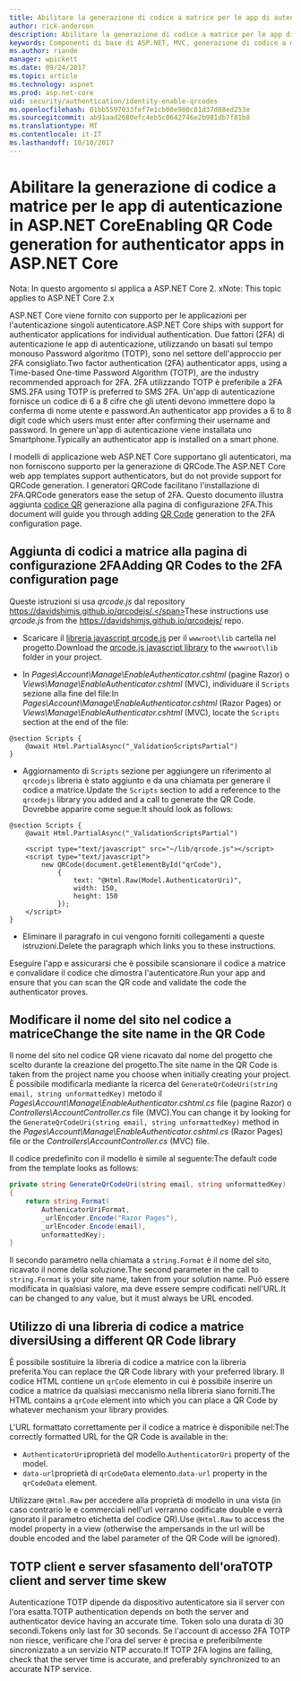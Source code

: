 ```yaml
---
title: Abilitare la generazione di codice a matrice per le app di autenticazione in ASP.NET Core
author: rick-anderson
description: Abilitare la generazione di codice a matrice per le app di autenticazione in ASP.NET Core
keywords: Componenti di base di ASP.NET, MVC, generazione di codice a matrice, l'autenticatore, 2FA
ms.author: riande
manager: wpickett
ms.date: 09/24/2017
ms.topic: article
ms.technology: aspnet
ms.prod: asp.net-core
uid: security/authentication/identity-enable-qrcodes
ms.openlocfilehash: 01bb5597033fef7e1cb08e980c81d37d88ed253e
ms.sourcegitcommit: ab91aad2680efc4eb5c0642746e2b981db7f81b8
ms.translationtype: MT
ms.contentlocale: it-IT
ms.lasthandoff: 10/10/2017
---
```

# <a name="enabling-qr-code-generation-for-authenticator-apps-in-aspnet-core"></a><span data-ttu-id="0e8fd-104">Abilitare la generazione di codice a matrice per le app di autenticazione in ASP.NET Core</span><span class="sxs-lookup"><span data-stu-id="0e8fd-104">Enabling QR Code generation for authenticator apps in ASP.NET Core</span></span>

<span data-ttu-id="0e8fd-105">Nota: In questo argomento si applica a ASP.NET Core 2. x</span><span class="sxs-lookup"><span data-stu-id="0e8fd-105">Note: This topic applies to ASP.NET Core 2.x</span></span>

<span data-ttu-id="0e8fd-106">ASP.NET Core viene fornito con supporto per le applicazioni per l'autenticazione singoli autenticatore.</span><span class="sxs-lookup"><span data-stu-id="0e8fd-106">ASP.NET Core ships with support for authenticator applications for individual authentication.</span></span> <span data-ttu-id="0e8fd-107">Due fattori (2FA) di autenticazione le app di autenticazione, utilizzando un basati sul tempo monouso Password algoritmo (TOTP), sono nel settore dell'approccio per 2FA consigliato.</span><span class="sxs-lookup"><span data-stu-id="0e8fd-107">Two factor authentication (2FA) authenticator apps, using a Time-based One-time Password Algorithm (TOTP), are the industry recommended approach for 2FA.</span></span> <span data-ttu-id="0e8fd-108">2FA utilizzando TOTP è preferibile a 2FA SMS.</span><span class="sxs-lookup"><span data-stu-id="0e8fd-108">2FA using TOTP is preferred to SMS 2FA.</span></span> <span data-ttu-id="0e8fd-109">Un'app di autenticazione fornisce un codice di 6 a 8 cifre che gli utenti devono immettere dopo la conferma di nome utente e password.</span><span class="sxs-lookup"><span data-stu-id="0e8fd-109">An authenticator app provides a 6 to 8 digit code which users must enter after confirming their username and password.</span></span> <span data-ttu-id="0e8fd-110">In genere un'app di autenticazione viene installata uno Smartphone.</span><span class="sxs-lookup"><span data-stu-id="0e8fd-110">Typically an authenticator app is installed on a smart phone.</span></span>

<span data-ttu-id="0e8fd-111">I modelli di applicazione web ASP.NET Core supportano gli autenticatori, ma non forniscono supporto per la generazione di QRCode.</span><span class="sxs-lookup"><span data-stu-id="0e8fd-111">The ASP.NET Core web app templates support authenticators, but do not provide support for QRCode generation.</span></span> <span data-ttu-id="0e8fd-112">I generatori QRCode facilitano l'installazione di 2FA.</span><span class="sxs-lookup"><span data-stu-id="0e8fd-112">QRCode generators ease the setup of 2FA.</span></span> <span data-ttu-id="0e8fd-113">Questo documento illustra aggiunta [codice QR](https://wikipedia.org/wiki/QR_code) generazione alla pagina di configurazione 2FA.</span><span class="sxs-lookup"><span data-stu-id="0e8fd-113">This document will guide you through adding [QR Code](https://wikipedia.org/wiki/QR_code) generation to the 2FA configuration page.</span></span>

## <a name="adding-qr-codes-to-the-2fa-configuration-page"></a><span data-ttu-id="0e8fd-114">Aggiunta di codici a matrice alla pagina di configurazione 2FA</span><span class="sxs-lookup"><span data-stu-id="0e8fd-114">Adding QR Codes to the 2FA configuration page</span></span>

<span data-ttu-id="0e8fd-115">Queste istruzioni si usa *qrcode.js* dal repository https://davidshimjs.github.io/qrcodejs/.</span><span class="sxs-lookup"><span data-stu-id="0e8fd-115">These instructions use *qrcode.js* from the https://davidshimjs.github.io/qrcodejs/ repo.</span></span>

* <span data-ttu-id="0e8fd-116">Scaricare il [libreria javascript qrcode.js](https://davidshimjs.github.io/qrcodejs/) per il `wwwroot\lib` cartella nel progetto.</span><span class="sxs-lookup"><span data-stu-id="0e8fd-116">Download the [qrcode.js javascript library](https://davidshimjs.github.io/qrcodejs/) to the `wwwroot\lib` folder in your project.</span></span>

* <span data-ttu-id="0e8fd-117">In *Pages\Account\Manage\EnableAuthenticator.cshtml* (pagine Razor) o *Views\Manage\EnableAuthenticator.cshtml* (MVC), individuare il `Scripts` sezione alla fine del file:</span><span class="sxs-lookup"><span data-stu-id="0e8fd-117">In *Pages\Account\Manage\EnableAuthenticator.cshtml* (Razor Pages) or *Views\Manage\EnableAuthenticator.cshtml* (MVC), locate the `Scripts` section at the end of the file:</span></span>

```cshtml
@section Scripts {
    @await Html.PartialAsync("_ValidationScriptsPartial")
}
```

* <span data-ttu-id="0e8fd-118">Aggiornamento di `Scripts` sezione per aggiungere un riferimento al `qrcodejs` libreria è stato aggiunto e da una chiamata per generare il codice a matrice.</span><span class="sxs-lookup"><span data-stu-id="0e8fd-118">Update the `Scripts` section to add a reference to the `qrcodejs` library you added and a call to generate the QR Code.</span></span> <span data-ttu-id="0e8fd-119">Dovrebbe apparire come segue:</span><span class="sxs-lookup"><span data-stu-id="0e8fd-119">It should look as follows:</span></span>

```cshtml
@section Scripts {
    @await Html.PartialAsync("_ValidationScriptsPartial")

    <script type="text/javascript" src="~/lib/qrcode.js"></script>
    <script type="text/javascript">
        new QRCode(document.getElementById("qrCode"),
            {
                text: "@Html.Raw(Model.AuthenticatorUri)",
                width: 150,
                height: 150
            });
    </script>
}
```

* <span data-ttu-id="0e8fd-120">Eliminare il paragrafo in cui vengono forniti collegamenti a queste istruzioni.</span><span class="sxs-lookup"><span data-stu-id="0e8fd-120">Delete the paragraph which links you to these instructions.</span></span>

<span data-ttu-id="0e8fd-121">Eseguire l'app e assicurarsi che è possibile scansionare il codice a matrice e convalidare il codice che dimostra l'autenticatore.</span><span class="sxs-lookup"><span data-stu-id="0e8fd-121">Run your app and ensure that you can scan the QR code and validate the code the authenticator proves.</span></span>

## <a name="change-the-site-name-in-the-qr-code"></a><span data-ttu-id="0e8fd-122">Modificare il nome del sito nel codice a matrice</span><span class="sxs-lookup"><span data-stu-id="0e8fd-122">Change the site name in the QR Code</span></span>

<span data-ttu-id="0e8fd-123">Il nome del sito nel codice QR viene ricavato dal nome del progetto che scelto durante la creazione del progetto.</span><span class="sxs-lookup"><span data-stu-id="0e8fd-123">The site name in the QR Code is taken from the project name you choose when initially creating your project.</span></span> <span data-ttu-id="0e8fd-124">È possibile modificarla mediante la ricerca del `GenerateQrCodeUri(string email, string unformattedKey)` metodo il *Pages\Account\Manage\EnableAuthenticator.cshtml.cs* file (pagine Razor) o *Controllers\AccountController.cs* file (MVC).</span><span class="sxs-lookup"><span data-stu-id="0e8fd-124">You can change it by looking for the `GenerateQrCodeUri(string email, string unformattedKey)` method in the *Pages\Account\Manage\EnableAuthenticator.cshtml.cs* (Razor Pages) file or the *Controllers\AccountController.cs* (MVC) file.</span></span> 

<span data-ttu-id="0e8fd-125">Il codice predefinito con il modello è simile al seguente:</span><span class="sxs-lookup"><span data-stu-id="0e8fd-125">The default code from the template looks as follows:</span></span>

```c#
private string GenerateQrCodeUri(string email, string unformattedKey)
{
    return string.Format(
        AuthenicatorUriFormat,
        _urlEncoder.Encode("Razor Pages"),
        _urlEncoder.Encode(email),
        unformattedKey);
}
```

<span data-ttu-id="0e8fd-126">Il secondo parametro nella chiamata a `string.Format` è il nome del sito, ricavato il nome della soluzione.</span><span class="sxs-lookup"><span data-stu-id="0e8fd-126">The second parameter in the call to `string.Format` is your site name, taken from your solution name.</span></span> <span data-ttu-id="0e8fd-127">Può essere modificata in qualsiasi valore, ma deve essere sempre codificati nell'URL.</span><span class="sxs-lookup"><span data-stu-id="0e8fd-127">It can be changed to any value, but it must always be URL encoded.</span></span>

## <a name="using-a-different-qr-code-library"></a><span data-ttu-id="0e8fd-128">Utilizzo di una libreria di codice a matrice diversi</span><span class="sxs-lookup"><span data-stu-id="0e8fd-128">Using a different QR Code library</span></span>

<span data-ttu-id="0e8fd-129">È possibile sostituire la libreria di codice a matrice con la libreria preferita.</span><span class="sxs-lookup"><span data-stu-id="0e8fd-129">You can replace the QR Code library with your preferred library.</span></span> <span data-ttu-id="0e8fd-130">Il codice HTML contiene un `qrCode` elemento in cui è possibile inserire un codice a matrice da qualsiasi meccanismo nella libreria siano forniti.</span><span class="sxs-lookup"><span data-stu-id="0e8fd-130">The HTML contains a `qrCode` element into which you can place a QR Code by whatever mechanism your library provides.</span></span>

<span data-ttu-id="0e8fd-131">L'URL formattato correttamente per il codice a matrice è disponibile nel:</span><span class="sxs-lookup"><span data-stu-id="0e8fd-131">The correctly formatted URL for the QR Code is available in the:</span></span>

* <span data-ttu-id="0e8fd-132">`AuthenticatorUri`proprietà del modello.</span><span class="sxs-lookup"><span data-stu-id="0e8fd-132">`AuthenticatorUri` property of the model.</span></span>
* <span data-ttu-id="0e8fd-133">`data-url`proprietà di `qrCodeData` elemento.</span><span class="sxs-lookup"><span data-stu-id="0e8fd-133">`data-url` property in the `qrCodeData` element.</span></span> 

<span data-ttu-id="0e8fd-134">Utilizzare `@Html.Raw` per accedere alla proprietà di modello in una vista (in caso contrario le e commerciali nell'url verranno codificate double e verrà ignorato il parametro etichetta del codice QR).</span><span class="sxs-lookup"><span data-stu-id="0e8fd-134">Use `@Html.Raw` to access the model property in a view (otherwise the ampersands in the url will be double encoded and the label parameter of the QR Code will be ignored).</span></span>

## <a name="totp-client-and-server-time-skew"></a><span data-ttu-id="0e8fd-135">TOTP client e server sfasamento dell'ora</span><span class="sxs-lookup"><span data-stu-id="0e8fd-135">TOTP client and server time skew</span></span>

<span data-ttu-id="0e8fd-136">Autenticazione TOTP dipende da dispositivo autenticatore sia il server con l'ora esatta.</span><span class="sxs-lookup"><span data-stu-id="0e8fd-136">TOTP authentication depends on both the server and authenticator device having an accurate time.</span></span> <span data-ttu-id="0e8fd-137">Token solo una durata di 30 secondi.</span><span class="sxs-lookup"><span data-stu-id="0e8fd-137">Tokens only last for 30 seconds.</span></span> <span data-ttu-id="0e8fd-138">Se l'account di accesso 2FA TOTP non riesce, verificare che l'ora del server è precisa e preferibilmente sincronizzato a un servizio NTP accurato.</span><span class="sxs-lookup"><span data-stu-id="0e8fd-138">If TOTP 2FA logins are failing, check that the server time is accurate, and preferably synchronized to an accurate NTP service.</span></span>
